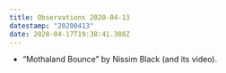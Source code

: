 ```yaml
---
title: Observations 2020-04-13
datestamp: "20200413"
date: 2020-04-17T19:38:41.308Z
---
```

- “Mothaland Bounce” by Nissim Black (and its video).